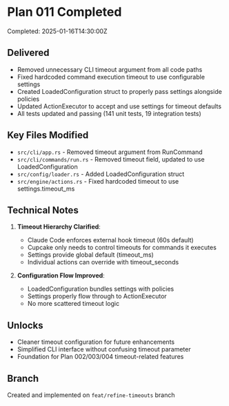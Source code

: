 # Plan 011 Completed

Completed: 2025-01-16T14:30:00Z

## Delivered

- Removed unnecessary CLI timeout argument from all code paths
- Fixed hardcoded command execution timeout to use configurable settings
- Created LoadedConfiguration struct to properly pass settings alongside policies
- Updated ActionExecutor to accept and use settings for timeout defaults
- All tests updated and passing (141 unit tests, 19 integration tests)

## Key Files Modified

- `src/cli/app.rs` - Removed timeout argument from RunCommand
- `src/cli/commands/run.rs` - Removed timeout field, updated to use LoadedConfiguration
- `src/config/loader.rs` - Added LoadedConfiguration struct
- `src/engine/actions.rs` - Fixed hardcoded timeout to use settings.timeout_ms

## Technical Notes

1. **Timeout Hierarchy Clarified**:
   - Claude Code enforces external hook timeout (60s default)
   - Cupcake only needs to control timeouts for commands it executes
   - Settings provide global default (timeout_ms)
   - Individual actions can override with timeout_seconds

2. **Configuration Flow Improved**:
   - LoadedConfiguration bundles settings with policies
   - Settings properly flow through to ActionExecutor
   - No more scattered timeout logic

## Unlocks

- Cleaner timeout configuration for future enhancements
- Simplified CLI interface without confusing timeout parameter
- Foundation for Plan 002/003/004 timeout-related features

## Branch

Created and implemented on `feat/refine-timeouts` branch